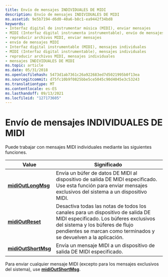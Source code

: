 ```yaml
---
title: Envío de mensajes INDIVIDUALES DE MIDI
description: Envío de mensajes INDIVIDUALES DE MIDI
ms.assetid: 9e5b7194-d6d0-40a6-b8c1-ea9442f34bd8
keywords:
- Interfaz digital de instrumentar música (MIDI), enviar mensajes
- MIDI (Interfaz digital instrumenta instrumentable), envío de mensajes
- reproducir archivos MIDI, enviar mensajes
- envío de mensajes MIDI
- Interfaz digital instrumentable (MIDI), mensajes individuales
- MIDI (Interfaz digital instrumentable), mensajes individuales
- reproducir archivos MIDI, mensajes individuales
- mensajes INDIVIDUALES DE MIDI
ms.topic: article
ms.date: 05/31/2018
ms.openlocfilehash: 5473d1ab7361c26a922683ed7d5021995b0f13ea
ms.sourcegitcommit: d75fc10b9f0825bbe5ce5045c90d4045e3c53243
ms.translationtype: MT
ms.contentlocale: es-ES
ms.lasthandoff: 09/13/2021
ms.locfileid: "127173605"
---
```

# <a name="sending-individual-midi-messages"></a>Envío de mensajes INDIVIDUALES DE MIDI

Puede trabajar con mensajes MIDI individuales mediante las siguientes funciones.



| Value                                      | Significado                                                                                                                                                                             |
|--------------------------------------------|-------------------------------------------------------------------------------------------------------------------------------------------------------------------------------------|
| [**midiOutLongMsg**](/windows/win32/api/mmeapi/nf-mmeapi-midioutlongmsg)   | Envía un búfer de datos DE MIDI al dispositivo de salida DE MIDI especificado. Use esta función para enviar mensajes exclusivos del sistema a un dispositivo MIDI.                                              |
| [**midiOutReset**](/windows/win32/api/mmeapi/nf-mmeapi-midioutreset)       | Desactiva todas las notas de todos los canales para un dispositivo de salida DE MIDI especificado. Los búferes exclusivos del sistema y los búferes de flujo pendientes se marcan como terminados y se devuelven a la aplicación. |
| [**midiOutShortMsg**](/windows/win32/api/mmeapi/nf-mmeapi-midioutshortmsg) | Envía un mensaje MIDI a un dispositivo de salida DE MIDI especificado.                                                                                                                             |



 

Para enviar cualquier mensaje MIDI (excepto para los mensajes exclusivos del sistema), use [**midiOutShortMsg**](/windows/win32/api/mmeapi/nf-mmeapi-midioutshortmsg).

 

 